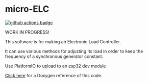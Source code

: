# micro-ELC

[![github actions badge](https://github.com/joshua-8/micro-ELC/actions/workflows/main.yml/badge.svg)](https://github.com/joshua-8/micro-ELC/actions)

WORK IN PROGRESS!

This software is for making an Electronic Load Controller.

It can use various methods for adjusting its load in order to keep the frequency of a synchronous generator constant.

Use PlatformIO to upload to an esp32 dev module

[Click here](https://joshua-8.github.io/micro-ELC/hierarchy.html) for a Doxygen reference of this code.

